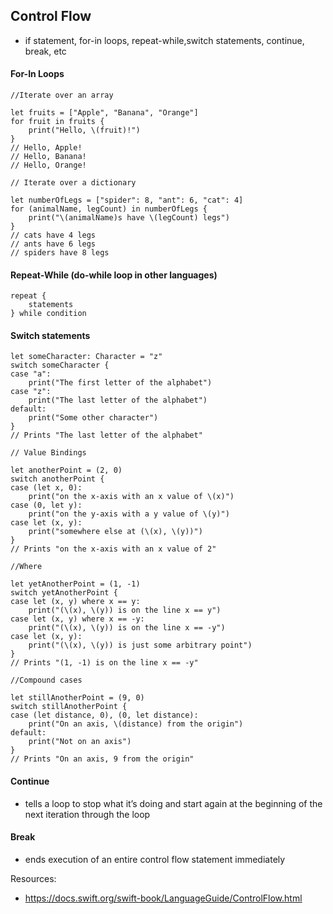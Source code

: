 ## Control Flow

- if statement, for-in loops, repeat-while,switch statements, continue, break, etc

#### For-In Loops
```
//Iterate over an array

let fruits = ["Apple", "Banana", "Orange"]
for fruit in fruits {
    print("Hello, \(fruit)!")
}
// Hello, Apple!
// Hello, Banana!
// Hello, Orange!

// Iterate over a dictionary

let numberOfLegs = ["spider": 8, "ant": 6, "cat": 4]
for (animalName, legCount) in numberOfLegs {
    print("\(animalName)s have \(legCount) legs")
}
// cats have 4 legs
// ants have 6 legs
// spiders have 8 legs
```

#### Repeat-While (do-while loop in other languages)

```
repeat {
    statements
} while condition
```

#### Switch statements
```
let someCharacter: Character = "z"
switch someCharacter {
case "a":
    print("The first letter of the alphabet")
case "z":
    print("The last letter of the alphabet")
default:
    print("Some other character")
}
// Prints "The last letter of the alphabet"

// Value Bindings

let anotherPoint = (2, 0)
switch anotherPoint {
case (let x, 0):
    print("on the x-axis with an x value of \(x)")
case (0, let y):
    print("on the y-axis with a y value of \(y)")
case let (x, y):
    print("somewhere else at (\(x), \(y))")
}
// Prints "on the x-axis with an x value of 2"

//Where 

let yetAnotherPoint = (1, -1)
switch yetAnotherPoint {
case let (x, y) where x == y:
    print("(\(x), \(y)) is on the line x == y")
case let (x, y) where x == -y:
    print("(\(x), \(y)) is on the line x == -y")
case let (x, y):
    print("(\(x), \(y)) is just some arbitrary point")
}
// Prints "(1, -1) is on the line x == -y"

//Compound cases

let stillAnotherPoint = (9, 0)
switch stillAnotherPoint {
case (let distance, 0), (0, let distance):
    print("On an axis, \(distance) from the origin")
default:
    print("Not on an axis")
}
// Prints "On an axis, 9 from the origin"
```

#### Continue 
- tells a loop to stop what it’s doing and start again at the beginning of the next iteration through the loop

#### Break
- ends execution of an entire control flow statement immediately

Resources:

- https://docs.swift.org/swift-book/LanguageGuide/ControlFlow.html